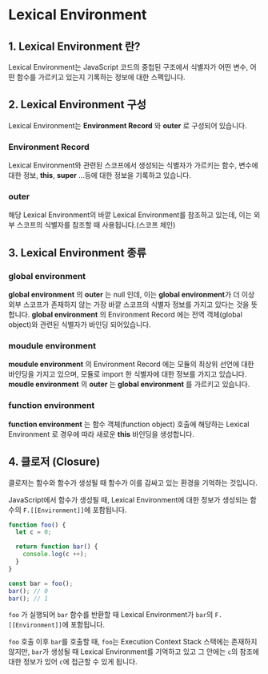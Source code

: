 # Lexical Environment

## 1. Lexical Environment 란?

Lexical Environment는 JavaScript 코드의 중첩된 구조에서 식별자가 어떤 변수, 어떤 함수를 가르키고 있는지 기록하는 정보에 대한 스펙입니다.

## 2. Lexical Environment 구성

Lexical Environment는 **Environment Record** 와 **outer** 로 구성되어 있습니다.

### Environment Record

Lexical Environment와 관련된 스코프에서 생성되는 식별자가 가르키는 함수, 변수에 대한 정보, **this**, **super** ...등에 대한 정보을 기록하고 있습니다.

### outer

해당 Lexical Environment의 바깥 Lexical Environment를 참조하고 있는데, 이는 외부 스코프의 식별자를 참조할 때 사용됩니다.(스코프 체인)

## 3. Lexical Environment 종류

### global environment

**global environment** 의 **outer** 는 null 인데, 이는 **global environment**가 더 이상 외부 스코프가 존재하지 않는 가장 바깥 스코프의 식별자 정보를 가지고 있다는 것을 뜻합니다. **global environment** 의 Environment Record 에는 전역 객체(global object)와 관련된 식별자가 바인딩 되어있습니다.

### moudule environment

**moudule environment** 의 Environment Record 에는 모듈의 최상위 선언에 대한 바인딩을 가지고 있으며, 모듈로 import 한 식별자에 대한 정보를 가지고 있습니다. **moudle environment** 의 **outer** 는 **global environment** 를 가르키고 있습니다.

### function environment

**function environment** 는 함수 객체(function object) 호출에 해당하는 Lexical Environment 로 경우에 따라 새로운 **this** 바인딩을 생성합니다.

## 4. 클로저 (Closure)

클로저는 함수와 함수가 생성될 때 함수가 이를 감싸고 있는 환경을 기억하는 것입니다.

JavaScript에서 함수가 생성될 때, Lexical Environment에 대한 정보가 생성되는 함수의 `F.[[Environment]]`에 포함됩니다.

```js
function foo() {
  let c = 0;

  return function bar() {
    console.log(c ++);
  }
}

const bar = foo();
bar(); // 0
bar(); // 1
```

`foo` 가 실행되어 `bar` 함수를 반환할 때 Lexical Environment가 `bar`의 `F.[[Environment]]`에 포함됩니다.

`foo` 호출 이후 `bar`를 호출할 때, `foo`는 Execution Context Stack 스택에는 존재하지 않지만,
`bar`가 생성될 때 Lexical Environment를 기억하고 있고 그 안에는 `c`의 참조에 대한 정보가 있어 `c`에 접근할 수 있게 됩니다.
